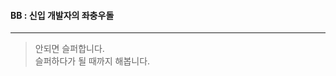 #### BB : 신입 개발자의 좌충우돌
----------------------------------------------------

>안되면 슬퍼합니다.<br>
>슬퍼하다가 될 때까지 해봅니다.
